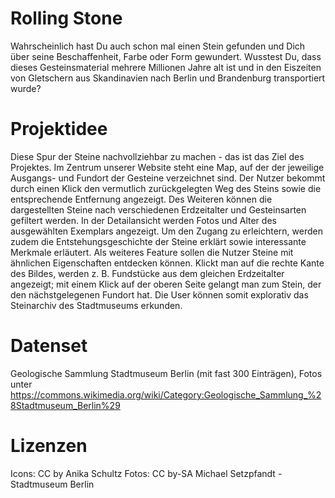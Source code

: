 # Rolling Stone
Wahrscheinlich hast Du auch schon mal einen Stein gefunden und Dich über seine Beschaffenheit, Farbe oder Form gewundert. Wusstest Du, dass dieses Gesteinsmaterial mehrere Millionen Jahre alt ist und in den Eiszeiten von Gletschern aus Skandinavien nach Berlin und Brandenburg transportiert wurde?

# Projektidee
Diese Spur der Steine nachvollziehbar zu machen - das ist das Ziel des Projektes. Im Zentrum unserer Website steht eine Map, auf der der jeweilige Ausgangs- und Fundort der Gesteine verzeichnet sind. Der Nutzer bekommt durch einen Klick den vermutlich zurückgelegten Weg des Steins sowie die entsprechende Entfernung angezeigt. Des Weiteren können die dargestellten Steine nach verschiedenen Erdzeitalter und Gesteinsarten gefiltert werden.
In der Detailansicht werden Fotos und Alter des ausgewählten Exemplars angezeigt. Um den Zugang zu erleichtern, werden zudem die Entstehungsgeschichte der Steine erklärt sowie interessante Merkmale erläutert.
Als weiteres Feature sollen die Nutzer Steine mit ähnlichen Eigenschaften entdecken können. Klickt man auf die rechte Kante des Bildes, werden z. B. Fundstücke aus dem gleichen Erdzeitalter angezeigt; mit einem Klick auf der oberen Seite gelangt man zum Stein, der den nächstgelegenen Fundort hat. Die User können somit explorativ das Steinarchiv des Stadtmuseums erkunden.
 
# Datenset
Geologische Sammlung Stadtmuseum Berlin (mit fast 300 Einträgen), Fotos unter https://commons.wikimedia.org/wiki/Category:Geologische_Sammlung_%28Stadtmuseum_Berlin%29

# Lizenzen
Icons: CC by Anika Schultz
Fotos: CC by-SA Michael Setzpfandt - Stadtmuseum Berlin
